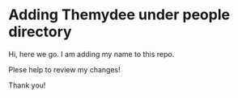 # Adding Themydee under people directory

Hi, here we go. I am adding my name to this repo.

Plese help to review my changes!

<!--
**Important Note: This repository will not count in the #Hacktoberfest**.

This repo is intended for learning purpose only, not as your way to achieve your #hacktoberfest target.

After creating Pull Request in this repository, we expect you are ready to go to create a better Pull Request to other repository in the future. 🎉🎉🎉

Before creating this PR, please do these two things:

- [ ] Follow @mazipan
- [ ] Push 🌟 button in this repository
-->

Thank you!
